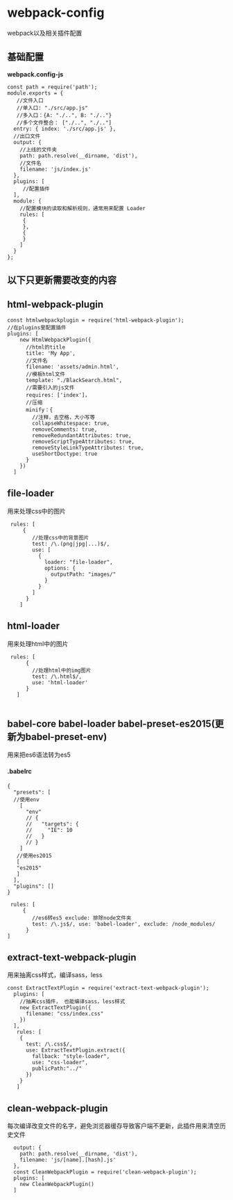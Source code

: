 # webpack-config
webpack以及相关插件配置

## 基础配置

**webpack.config-js**
```
const path = require('path');
module.exports = {
   //文件入口
   //单入口: "./src/app.js"
   //多入口：{A: "./..", B: "./.."}
   //多个文件整合： ["./..", "./.."]
  entry: { index: './src/app.js' },
  //出口文件
  output: {
    //上线的文件夹
    path: path.resolve(__dirname, 'dist'),
    //文件名
    filename: 'js/index.js'
  },
  plugins: [
     //配置插件
  ],
  module: {
    //配置模块的读取和解析规则，通常用来配置 Loader
    rules: [
     {
     },
     {
     }
    ]
  }
};

```
## 以下只更新需要改变的内容


## html-webpack-plugin
```
const htmlwebpackplugin = require('html-webpack-plugin');
//在plugins里配置插件
plugins: [
    new HtmlWebpackPlugin({
      //html的title
      title: 'My App',
      //文件名
      filename: 'assets/admin.html',
      //模板html文件
      template: "./BlackSearch.html",
      //需要引入的js文件
      requires: ['index']，
      //压缩
      minify：{
        //注释，去空格，大小写等
        collapseWhitespace: true,
        removeComments: true,
        removeRedundantAttributes: true,
        removeScriptTypeAttributes: true,
        removeStyleLinkTypeAttributes: true,
        useShortDoctype: true
      }
    })
  ]
```

## file-loader

用来处理css中的图片
```
 rules: [
     {
        //处理css中的背景图片
        test: /\.(png|jpg|...)$/,
        use: [
          {
            loader: "file-loader",
            options: {
              outputPath: "images/"
            }
          }
        ]
      }
    ]
```

## html-loader 

用来处理html中的图片
```
 rules: [
      {
        //处理html中的img图片
        test: /\.html$/,
        use: 'html-loader'
      }
   ]
  
```

## babel-core babel-loader babel-preset-es2015(更新为babel-preset-env)

用来把es6语法转为es5

#### .babelrc
```
{
  "presets": [
  //使用env
    [
      "env"
      // {
      //   "targets": {
      //     "IE": 10
      //   }
      // }
    ]
   //使用es2015
   [
   "es2015"
   ]
  ],
  "plugins": []
}

```
```
 rules: [
     {
        //es6转es5 exclude: 排除node文件夹
        test: /\.js$/, use: 'babel-loader', exclude: /node_modules/
      } 
]
```


## extract-text-webpack-plugin

用来抽离css样式，编译sass，less
```
const ExtractTextPlugin = require('extract-text-webpack-plugin');
  plugins: [
    //抽离css插件， 也能编译sass，less样式
    new ExtractTextPlugin({
      filename: "css/index.css"
    })
  ],
   rules: [
    {
      test: /\.css$/,
      use: ExtractTextPlugin.extract({
        fallback: "style-loader",
        use: "css-loader",
        publicPath:"../"
      })
    }
   ]

```

## clean-webpack-plugin

每次编译改变文件的名字，避免浏览器缓存导致客户端不更新，此插件用来清空历史文件
```
  output: {
    path: path.resolve(__dirname, 'dist'),
    filename: 'js/[name].[hash].js'
  },
  const CleanWebpackPlugin = require('clean-webpack-plugin');
  plugins: [
    new CleanWebpackPlugin()
  ]
```

